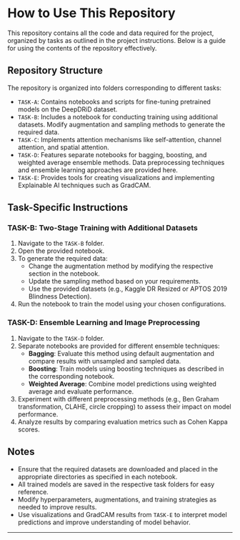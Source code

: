 # How to Use This Repository

This repository contains all the code and data required for the project, organized by tasks as outlined in the project instructions. Below is a guide for using the contents of the repository effectively.

## Repository Structure

The repository is organized into folders corresponding to different tasks:

- `TASK-A`: Contains notebooks and scripts for fine-tuning pretrained models on the DeepDRiD dataset.
- `TASK-B`: Includes a notebook for conducting training using additional datasets. Modify augmentation and sampling methods to generate the required data.
- `TASK-C`: Implements attention mechanisms like self-attention, channel attention, and spatial attention.
- `TASK-D`: Features separate notebooks for bagging, boosting, and weighted average ensemble methods. Data preprocessing techniques and ensemble learning approaches are provided here.
- `TASK-E`: Provides tools for creating visualizations and implementing Explainable AI techniques such as GradCAM.

## Task-Specific Instructions

### TASK-B: Two-Stage Training with Additional Datasets

1. Navigate to the `TASK-B` folder.
2. Open the provided notebook.
3. To generate the required data:
   - Change the augmentation method by modifying the respective section in the notebook.
   - Update the sampling method based on your requirements.
   - Use the provided datasets (e.g., Kaggle DR Resized or APTOS 2019 Blindness Detection).
4. Run the notebook to train the model using your chosen configurations.

### TASK-D: Ensemble Learning and Image Preprocessing

1. Navigate to the `TASK-D` folder.
2. Separate notebooks are provided for different ensemble techniques:
   - **Bagging**: Evaluate this method using default augmentation and compare results with unsampled and sampled data.
   - **Boosting**: Train models using boosting techniques as described in the corresponding notebook.
   - **Weighted Average**: Combine model predictions using weighted average and evaluate performance.
3. Experiment with different preprocessing methods (e.g., Ben Graham transformation, CLAHE, circle cropping) to assess their impact on model performance.
4. Analyze results by comparing evaluation metrics such as Cohen Kappa scores.

## Notes

- Ensure that the required datasets are downloaded and placed in the appropriate directories as specified in each notebook.
- All trained models are saved in the respective task folders for easy reference.
- Modify hyperparameters, augmentations, and training strategies as needed to improve results.
- Use visualizations and GradCAM results from `TASK-E` to interpret model predictions and improve understanding of model behavior.

---

